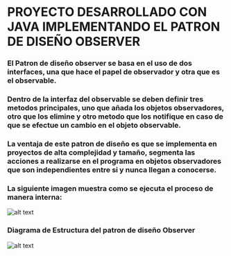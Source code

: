 
# PROYECTO DESARROLLADO CON JAVA IMPLEMENTANDO EL PATRON DE DISEÑO OBSERVER

### El Patron de diseño observer se basa en el uso de dos interfaces, una que hace el papel de observador y otra que es el observable. 

### Dentro de la interfaz del observable se deben definir tres metodos principales, uno que añada los objetos observadores, otro que los elimine y otro metodo que los notifique en caso de que se efectue un cambio en el objeto observable.

### La ventaja de este patron de diseño es que se implementa en proyectos de alta complejidad y tamaño, segmenta las acciones a realizarse en el programa en objetos observadores que son independientes entre si y nunca llegan a conocerse.

### La siguiente imagen muestra como se ejecuta el proceso de manera interna: 
![alt text](https://reactiveprogramming.io/public/books/patterns/img/patterns-articles/observer-sequence.png)

### Diagrama de Estructura del patron de diseño Observer
![alt text](https://refactoring.guru/images/patterns/diagrams/observer/structure.png)